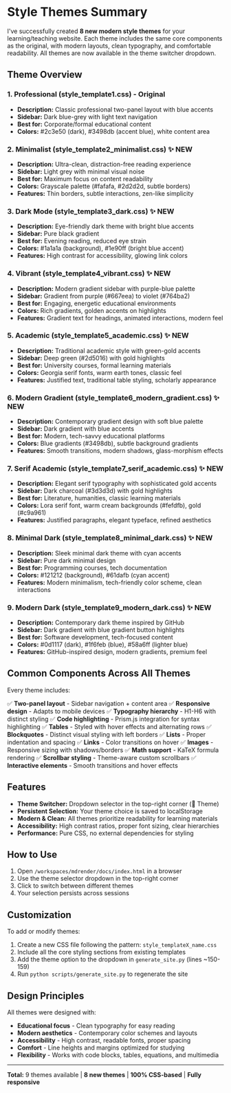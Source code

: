 # Style Themes Summary

I've successfully created **8 new modern style themes** for your learning/teaching website. Each theme includes the same core components as the original, with modern layouts, clean typography, and comfortable readability. All themes are now available in the theme switcher dropdown.

## Theme Overview

### 1. **Professional** (style_template1.css) - Original
- **Description:** Classic professional two-panel layout with blue accents
- **Sidebar:** Dark blue-grey with light text navigation
- **Best for:** Corporate/formal educational content
- **Colors:** #2c3e50 (dark), #3498db (accent blue), white content area

### 2. **Minimalist** (style_template2_minimalist.css) ✨ NEW
- **Description:** Ultra-clean, distraction-free reading experience
- **Sidebar:** Light grey with minimal visual noise
- **Best for:** Maximum focus on content readability
- **Colors:** Grayscale palette (#fafafa, #2d2d2d, subtle borders)
- **Features:** Thin borders, subtle interactions, zen-like simplicity

### 3. **Dark Mode** (style_template3_dark.css) ✨ NEW
- **Description:** Eye-friendly dark theme with bright blue accents
- **Sidebar:** Pure black gradient
- **Best for:** Evening reading, reduced eye strain
- **Colors:** #1a1a1a (background), #1e90ff (bright blue accent)
- **Features:** High contrast for accessibility, glowing link colors

### 4. **Vibrant** (style_template4_vibrant.css) ✨ NEW
- **Description:** Modern gradient sidebar with purple-blue palette
- **Sidebar:** Gradient from purple (#667eea) to violet (#764ba2)
- **Best for:** Engaging, energetic educational environments
- **Colors:** Rich gradients, golden accents on highlights
- **Features:** Gradient text for headings, animated interactions, modern feel

### 5. **Academic** (style_template5_academic.css) ✨ NEW
- **Description:** Traditional academic style with green-gold accents
- **Sidebar:** Deep green (#2d5016) with gold highlights
- **Best for:** University courses, formal learning materials
- **Colors:** Georgia serif fonts, warm earth tones, classic feel
- **Features:** Justified text, traditional table styling, scholarly appearance

### 6. **Modern Gradient** (style_template6_modern_gradient.css) ✨ NEW
- **Description:** Contemporary gradient design with soft blue palette
- **Sidebar:** Dark gradient with blue accents
- **Best for:** Modern, tech-savvy educational platforms
- **Colors:** Blue gradients (#3498db), subtle background gradients
- **Features:** Smooth transitions, modern shadows, glass-morphism effects

### 7. **Serif Academic** (style_template7_serif_academic.css) ✨ NEW
- **Description:** Elegant serif typography with sophisticated gold accents
- **Sidebar:** Dark charcoal (#3d3d3d) with gold highlights
- **Best for:** Literature, humanities, classic learning materials
- **Colors:** Lora serif font, warm cream backgrounds (#fefdfb), gold (#c9a961)
- **Features:** Justified paragraphs, elegant typeface, refined aesthetics

### 8. **Minimal Dark** (style_template8_minimal_dark.css) ✨ NEW
- **Description:** Sleek minimal dark theme with cyan accents
- **Sidebar:** Pure dark minimal design
- **Best for:** Programming courses, tech documentation
- **Colors:** #121212 (background), #61dafb (cyan accent)
- **Features:** Modern minimalism, tech-friendly color scheme, clean interactions

### 9. **Modern Dark** (style_template9_modern_dark.css) ✨ NEW
- **Description:** Contemporary dark theme inspired by GitHub
- **Sidebar:** Dark gradient with blue gradient button highlights
- **Best for:** Software development, tech-focused content
- **Colors:** #0d1117 (dark), #1f6feb (blue), #58a6ff (lighter blue)
- **Features:** GitHub-inspired design, modern gradients, premium feel

## Common Components Across All Themes

Every theme includes:

✅ **Two-panel layout** - Sidebar navigation + content area
✅ **Responsive design** - Adapts to mobile devices
✅ **Typography hierarchy** - H1-H6 with distinct styling
✅ **Code highlighting** - Prism.js integration for syntax highlighting
✅ **Tables** - Styled with hover effects and alternating rows
✅ **Blockquotes** - Distinct visual styling with left borders
✅ **Lists** - Proper indentation and spacing
✅ **Links** - Color transitions on hover
✅ **Images** - Responsive sizing with shadows/borders
✅ **Math support** - KaTeX formula rendering
✅ **Scrollbar styling** - Theme-aware custom scrollbars
✅ **Interactive elements** - Smooth transitions and hover effects

## Features

- **Theme Switcher:** Dropdown selector in the top-right corner (🎨 Theme)
- **Persistent Selection:** Your theme choice is saved to localStorage
- **Modern & Clean:** All themes prioritize readability for learning materials
- **Accessibility:** High contrast ratios, proper font sizing, clear hierarchies
- **Performance:** Pure CSS, no external dependencies for styling

## How to Use

1. Open `/workspaces/mdrender/docs/index.html` in a browser
2. Use the theme selector dropdown in the top-right corner
3. Click to switch between different themes
4. Your selection persists across sessions

## Customization

To add or modify themes:
1. Create a new CSS file following the pattern: `style_templateX_name.css`
2. Include all the core styling sections from existing templates
3. Add the theme option to the dropdown in `generate_site.py` (lines ~150-159)
4. Run `python scripts/generate_site.py` to regenerate the site

## Design Principles

All themes were designed with:
- **Educational focus** - Clean typography for easy reading
- **Modern aesthetics** - Contemporary color schemes and layouts
- **Accessibility** - High contrast, readable fonts, proper spacing
- **Comfort** - Line heights and margins optimized for studying
- **Flexibility** - Works with code blocks, tables, equations, and multimedia

---

**Total:** 9 themes available | **8 new themes** | **100% CSS-based** | **Fully responsive**
